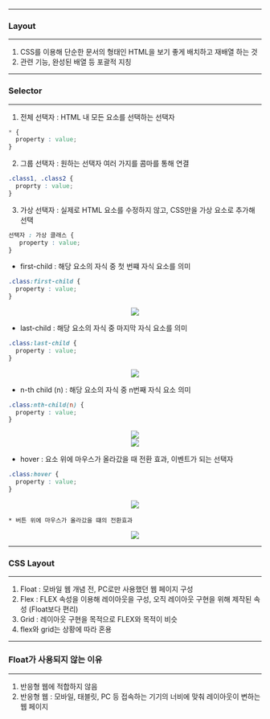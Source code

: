 -----
### Layout
-----
1. CSS를 이용해 단순한 문서의 형태인 HTML을 보기 좋게 배치하고 재배열 하는 것
2. 관련 기능, 완성된 배열 등 포괄적 지칭

-----
### Selector
-----
1. 전체 선택자 : HTML 내 모든 요소를 선택하는 선택자
```css
* {
  property : value;
}
````

2. 그룹 선택자 : 원하는 선택자 여러 가지를 콤마를 통해 연결
```css
.class1, .class2 {
  proprty : value;
}
```

3. 가상 선택자 : 실제로 HTML 요소를 수정하지 않고, CSS만을 가상 요소로 추가해 선택
```css
선택자 : 가상 클래스 {
   property : value;
}
```
  - first-child : 해당 요소의 자식 중 첫 번쨰 자식 요소를 의미
```css
.class:first-child {
  property : value;
}
```
<div align = "center">
<img src="https://github.com/sooyounghan/DataBase/assets/34672301/e94c4802-00f4-424d-ae57-d6f7d05bf5d2">
</div>

 - last-child : 해당 요소의 자식 중 마지막 자식 요소를 의미
```css
.class:last-child {
  property : value;
}
```
<div align = "center">
<img src="https://github.com/sooyounghan/DataBase/assets/34672301/1496a142-9dae-41e8-bbae-b9b4277dceef">
</div>

 - n-th child (n) : 해당 요소의 자식 중 n번째 자식 요소 의미
```css
.class:nth-child(n) {
  property : value;
}
```

<div align = "center">
<img  src="https://github.com/sooyounghan/DataBase/assets/34672301/7b9fecd8-362a-4b40-865a-0516c1b59678">
</div>

<div align = "center">
<img src="https://github.com/sooyounghan/DataBase/assets/34672301/d27baad4-e1b4-41a8-80df-0af524f28edf">
</div>

  - hover : 요소 위에 마우스가 올라갔을 때 전환 효과, 이벤트가 되는 선택자
```css
.class:hover {
  property : value;
}
```
<div align = "center">
<img src="https://github.com/sooyounghan/DataBase/assets/34672301/076b59cd-68ab-49ef-9b5b-5264e8591a47">
</div>


    * 버튼 위에 마우스가 올라갔을 떄의 전환효과
<div align = "center">
<img src="https://github.com/sooyounghan/DataBase/assets/34672301/7a48d18c-65a3-4d25-b2fc-1705834671b2">
</div>

-----
### CSS Layout
-----
1. Float : 모바일 웹 개념 전, PC로만 사용했던 웹 페이지 구성
2. Flex : FLEX 속성을 이용해 레이아웃을 구성, 오직 레이아웃 구현을 위해 제작된 속성 (Float보다 편리)
3. Grid : 레이아웃 구현을 목적으로 FLEX와 목적이 비슷
4. flex와 grid는 상황에 따라 혼용

-----
### Float가 사용되지 않는 이유
-----
1. 반응형 웹에 적합하지 않음
2. 반응형 웹 : 모바일, 태블릿, PC 등 접속하는 기기의 너비에 맞춰 레이아웃이 변하는 웹 페이지
